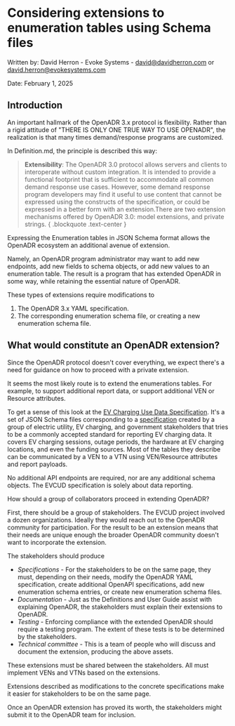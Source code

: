 # Considering extensions to enumeration tables using Schema files

Written by: David Herron - Evoke Systems - <david@davidherron.com> or <david.herron@evokesystems.com>

Date: February 1, 2025

## Introduction

An important hallmark of the OpenADR 3.x protocol is flexibility.  Rather than a rigid attitude of "THERE IS ONLY ONE TRUE WAY TO USE OPENADR", the realization is that many times demand/response programs are customized.

In Definition.md, the principle is described this way:

> **Extensibility**: The OpenADR 3.0 protocol allows servers and clients to interoperate without custom integration. It is intended to provide a functional footprint that is sufficient to accommodate all common demand response use cases. However, some demand response program developers may find it useful to use content that cannot be expressed using the constructs of the specification, or could be expressed in a better form with an extension.There are two extension mechanisms offered by OpenADR 3.0: model extensions, and private strings.
{ .blockquote .text-center }

Expressing the Enumeration tables in JSON Schema format allows the OpenADR ecosystem an additional avenue of extension.

Namely, an OpenADR program administrator may want to add new endpoints, add new fields to schema objects, or add new values to an enumeration table.  The result is a program that has extended OpenADR in some way, while retaining the essential nature of OpenADR.

These types of extensions require modifications to

1. The OpenADR 3.x YAML specification.
2. The corresponding enumeration schema file, or creating a new enumeration schema file.



## What would constitute an OpenADR extension?

Since the OpenADR protocol doesn't cover everything, we expect there's a need for guidance on how to proceed with a private extension.

It seems the most likely route is to extend the enumerations tables.  For example, to support additional report data, or support additional VEN or Resource attributes.

To get a sense of this look at the [EV Charging Use Data Specification](https://clean-energy-tools.github.io/ev-charging-use-specification-code/).  It's a set of JSON Schema files corresponding to a [specification](https://evchargingspec.org/) created by a group of electric utility, EV charging, and government stakeholders that tries to be a commonly accepted standard for reporting EV charging data.  It covers EV charging sessions, outage periods, the hardware at EV charging locations, and even the funding sources.  Most of the tables they describe can be communicated by a VEN to a VTN using VEN/Resource attributes and report payloads.

No additional API endpoints are required, nor are any additional schema objects.  The EVCUD specification is solely about data reporting.

How should a group of collaborators proceed in extending OpenADR?

First, there should be a group of stakeholders.  The EVCUD project involved a dozen organizations.  Ideally they would reach out to the OpenADR community for participation.  For the result to be an extension means that their needs are unique enough the broader OpenADR community doesn't want to incorporate the extension.

The stakeholders should produce

* _Specifications_ - For the stakeholders to be on the same page, they must, depending on their needs, modify the OpenADR YAML specification, create additional OpenAPI specifications, add new enumeration schema entries, or create new enumeration schema files.
* _Documentation_ - Just as the Definitions and User Guide assist with explaining OpenADR, the stakeholders must explain their extensions to OpenADR.
* _Testing_ - Enforcing compliance with the extended OpenADR should require a testing program.  The extent of these tests is to be determined by the stakeholders.
* _Technical committee_ - This is a team of people who will discuss and document the extension, producing the above assets.

These extensions must be shared between the stakeholders.  All must implement VENs and VTNs based on the extensions.

Extensions described as modifications to the concrete specifications make it easier for stakeholders to be on the same page.

Once an OpenADR extension has proved its worth, the stakeholders might submit it to the OpenADR team for inclusion.
